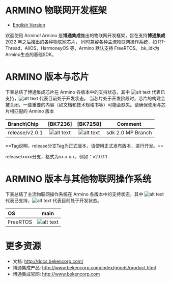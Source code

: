 # ARMINO 物联网开发框架

* [English Version](./README.md)

欢迎使用 Armino!
Armino 是**博通集成**推出的物联网开发框架，旨在支持**博通集成** 2022 年之后推出的各种物联网芯片，
同时兼容各种主流物联网操作系统，如 RT-Thread，AliOS，HarmoneyOS 等，Armino 默认支持 FreeRTOS。
bk_idk为Armino生态的基础SDK。

# ARMINO 版本与芯片

下表总结了博通集成芯片在 Armino 各版本中的支持状态，其中 ![alt text][支持] 代表已支持，![alt text][开发中] 代表目前处于开发状态。
当芯片处于开发阶段时，芯片的构建会被关闭，一些重要的内容（如文档和技术规格书等）可能会缺失。请确保使用与芯片相匹配的 Armino 版本


|Branch\Chip   |      [BK7236]      |      [BK7258]      |      Comment            |
|:------------ |:-----------------: |:-----------------: |:----------------------: |
|release/v2.0.1|![alt text][支持]   |![alt text][支持]    |sdk 2.0 MP Branch        |

[支持]: https://img.shields.io/badge/-supported-green "支持"
[开发中]: https://img.shields.io/badge/-developing-orange "开发中"

==Tag说明，release分支Tag为正式版本，请使用正式发布版本，进行开发。==

release/xxxx分支，格式为vx.x.x.x，例如：v2.0.1.1


# ARMINO 版本与其他物联网操作系统

下表总结了主流物联网操作系统在 Armino 各版本中的支持状态，其中 ![alt text][支持] 代表已支持，![alt text][开发中] 代表目前处于开发状态。

|OS           |        main           |
|:----------- |:---------------------: |
|FreeRTOS     | ![alt text][支持]       |

[支持]: https://img.shields.io/badge/-supported-green "支持"
[开发中]: https://img.shields.io/badge/-developing-orange "开发中"

# 更多资源

 - 文档: http://docs.bekencorp.com/
 - 博通集成产品: http://www.bekencorp.com/index/goods/product.html
 - 博通集成官网: http://www.bekencorp.com
